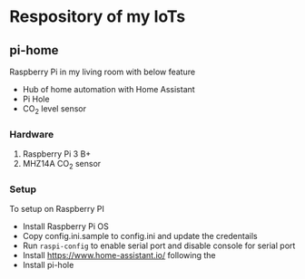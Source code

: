 # Respository of my IoTs

## pi-home
Raspberry Pi in my living room with below feature
* Hub of home automation with Home Assistant
* Pi Hole 
* CO<sub>2</sub> level sensor

### Hardware
1. Raspberry Pi 3 B+
2. MHZ14A CO<sub>2</sub> sensor

### Setup
To setup on Raspberry PI
* Install Raspberry Pi OS
* Copy config.ini.sample to config.ini and update the credentails
* Run `raspi-config` to enable serial port and disable console for serial port
* Install https://www.home-assistant.io/ following the 
* Install pi-hole
